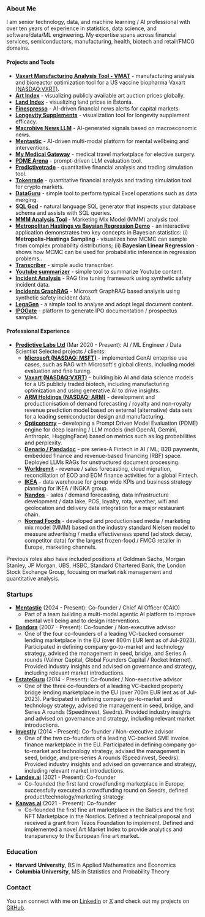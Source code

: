 
### About Me

I am senior technology, data, and machine learning / AI professional with over ten years of experience in statistics, data science, and software/data/ML engineering. My expertise spans across financial services, semiconductors, manufacturing, health, biotech and retail/FMCG domains.

#### Projects and Tools
- **[Vaxart Manufacturing Analysis Tool - VMAT](https://vmat.predictivelabs.ai)** - manufacturing analysis and bioreactor optimization tool for a US vaccine biopharma Vaxart [(NASDAQ:VXRT)](https://www.vaxart.com).
- **[Art Index](https://artindex.streamlit.app)** - visualizing publicly available art auction prices globally.
- **[Land Index](https://landindex.streamlit.app)** - visualizing land prices in Estonia.
- **[Finespresso](https://finespresso.streamlit.app)** - AI-driven financial news alerts for capital markets.
- **[Longevity Supplements](https://longevity-supplements.streamlit.app)** - visualization tool for longevity supplement efficacy.
- **[Macrohive News LLM](https://macrohive.streamlit.app)** - AI-generated signals based on macroeconomic news.
- **[Mentastic](https://demo.mentastic.me)** - AI-driven multi-modal platform for mental wellbeing and interventions.
- **[My Medical Gateway](https://provider.mymedicalgateway.com/home)** - medical travel marketplace for elective surgery.
- **[PDME Arena](https://pdme-arena.streamlit.app)** - prompt-driven LLM evaluation tool.
- **[Predictivetrade](https://predictivetrade.streamlit.app)** - quantitative financial analysis and trading simulation tool.
- **[Tokenrade](https://tokenrade.streamlit.app)** - quantitative financial analysis and trading simulation tool for crypto markets.
- **[DataGuru](https://dataguru.streamlit.app)** - simple tool to perform typical Excel operations such as data merging.
- **[SQL God](https://sql-god.streamlit.app)** - natural language SQL generator that inspects your database schema and assists with SQL queries.
- **[MMM Analysis Tool](https://mmm-analysis.streamlit.app)** - Marketing Mix Model (MMM) analysis tool.
- **[Metropolitan Hastings vs Baysian Regression Demo](https://mhmc-demo.streamlit.app/)** - an interactive application demonstrates two key concepts in Bayesian statistics: (i) **Metropolis-Hastings Sampling** - visualizes how MCMC can sample from complex probability distributions; (ii) **Bayesian Linear Regression** - shows how MCMC can be used for probabilistic inference in regression problems..
- **[Transcriber](https://transcriber.streamlit.app)** - simple audio transcriber.
- **[Youtube summarizer](https://ytabstract.streamlit.app)** - simple tool to summarize Youtube content.
- **[Incident Analysis](https://incident-analysis.streamlit.app)** - RAG fine tuning framework using synthetic safety incident data.
- **[Incidents GraphRAG](https://incidents-graphrag.streamlit.app)** - Microsoft GraphRAG based analysis using synthetic safety incident data.
- **[LegaGen](https://legagen.streamlit.app)** - a simple tool to analyse and adopt legal document content.
- **[IPOGate](https://ipogate.streamlit.app)** - platform to generate IPO documentation / prospectus samples.

#### Professional Experience

- **[Predictive Labs Ltd](https://www.predictivelabs.co.uk)** (Mar 2020 - Present): AI / ML Engineer / Data Scientist 
  Selected projects / clients: 
  - **[Microsoft (NASDAQ: MSFT)](https://www.microsoft.com)** - implemented GenAI enteprise use cases, such as RAG with Microsoft's global clients, including model evaluation and fine tuning.
  - **[Vaxart (NASDAQ:VXRT)](https://www.vaxart.com)** – building bio AI and data science models for a US publicly traded biotech, including manufacturing optimization and using generative AI to drive insights.
  - **[ARM Holdings (NASDAQ: ARM)](https://www.arm.com)** - development and productionisation of demand forecasting / royalty and non-royalty revenue prediction model based on external (alternative) data sets for a leading semiconductor design and manufacturing.
  - **[Opticonomy](https://www.opticonomy.com)** – developing a Prompt Driven Model Evaluation (PDME) engine for deep learning / LLM models (incl OpenAI, Gemini, Anthropic, HuggingFace) based on metrics such as log probabilities and perplexity.
  - **[Denario / Pandadoc](https://www.pandadoc.com)** - pre series-A Fintech in AI / ML; B2B payments, embedded finance and revenue-based financing (RBF) space. Deployed LLMs RAGs for unstructured document processing.
  - **[Worldremit](https://www.worldremit.com)** - revenue / sales forecasting, cloud migration, reconciliation of EOD and EOM finance activities for a global Fintech.
  - **[IKEA](https://www.ikea.com)** - data warehouse for group wide KPIs and business strategy planning for IKEA / INGKA group.
  - **[Nandos](https://www.nandos.co.uk)** - sales / demand forecasting, data infrastructure development / data lake, POS, loyalty, rota, weather, wifi and geolocation and delivery data integration for a major restaurant chain.
  - **[Nomad Foods](https://www.nomadfoods.com)** - developed and productionised media / marketing mix model (MMM) based on the industry standard Nielsen model to measure advertising / media effectiveness spend (ad stock decay, competitor data) for the largest frozen-food / FMCG retailer in Europe, marketing channels.

Previous roles also have included positions at Goldman Sachs, Morgan Stanley, JP Morgan, UBS, HSBC, Standard Chartered Bank, the London Stock Exchange Group, focusing on market risk management and quantitative analysis.

### Startups
- **[Mentastic](https://www.mentastic.me)** (2024 - Present): Co-founder / Chief AI Officer (CAIO)
  - Part of a team building a multi-modal agentic AI platform to improve mental well being and to design interventions.
- **[Bondora](https://www.bondora.com)** (2007 - Present): Co-founder / Non-executive advisor
  - One of the four co-founders of a leading VC-backed consumer lending marketplace in the EU (over 800m EUR lent as of Jul-2023). Participated in defining company go-to-market and technology strategy, advised the management in seed, bridge, and Series A rounds (Valinor Capital, Global Founders Capital / Rocket Internet). Provided industry insights and advised on governance and strategy, including relevant market introductions.
- **[EstateGuru](https://www.estateguru.co)** (2014 - Present): Co-founder / Non-executive advisor
  - One of the three co-founders of a leading VC-backed property bridge lending marketplace in the EU (over 700m EUR lent as of Jul-2023). Participated in defining company go-to-market and technology strategy, advised the management in seed, bridge, and Series A rounds (Speedinvest, Seedrs). Provided industry insights and advised on governance and strategy, including relevant market introductions.
- **[Investly](https://www.investly.co)** (2014 - Present): Co-founder / Non-executive advisor
  - One of the two co-founders of a leading VC-backed SME invoice finance marketplace in the EU. Participated in defining company go-to-market and technology strategy, advised the management in seed, bridge, and pre-series A rounds (Speedinvest, Seedrs). Provided industry insights and advised on governance and strategy, including relevant market introductions.
- **[Landex.ai](https://www.landex.ai)** (2021 - Present): Co-founder
  - Co-founded the first land crowdfunding marketplace in Europe; successfully executed a crowdfunding round on Seedrs, defined product/technology/marketing strategy.
- **[Kanvas.ai](https://www.kanvas.ai)** (2021 - Present): Co-founder
  - Co-founded the first fine art marketplace in the Baltics and the first NFT Marketplace in the Nordics. Defined a technical proposal and received a grant from Tezos Foundation to implement. Defined and implemented a novel Art Market Index to provide analytics and transparency to the European fine art market.


### Education
- **Harvard University**, BS in Applied Mathematics and Economics
- **Columbia University**, MS in Statistics and Probability Theory

### Contact
You can connect with me on [LinkedIn](https://www.linkedin.com/in/juliankaljuvee) or [X](https://x.com/jkaljuvee) and check out my projects on [GitHub](https://github.com/kaljuvee).
